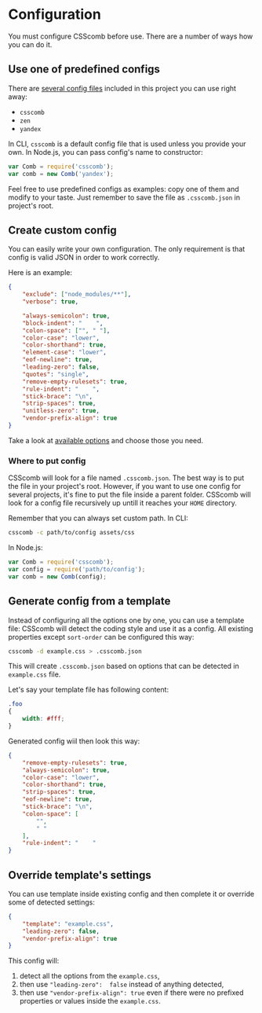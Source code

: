 # Configuration

You must configure CSScomb before use.
There are a number of ways how you can do it.

## Use one of predefined configs

There are [several config
files](https://github.com/csscomb/csscomb.js/tree/master/config)
included in this project you can use right away:

- `csscomb`
- `zen`
- `yandex`

In CLI, `csscomb` is a default config file that is used unless you provide your
own.
In Node.js, you can pass config's name to constructor:

```js
var Comb = require('csscomb');
var comb = new Comb('yandex');
```

Feel free to use predefined configs as examples: copy one of them and modify to
your taste.
Just remember to save the file as `.csscomb.json` in project's root.

## Create custom config

You can easily write your own configuration.
The only requirement is that config is valid JSON in order to work correctly.

Here is an example:

```json
{
    "exclude": ["node_modules/**"],
    "verbose": true,

    "always-semicolon": true,
    "block-indent": "    ",
    "colon-space": ["", " "],
    "color-case": "lower",
    "color-shorthand": true,
    "element-case": "lower",
    "eof-newline": true,
    "leading-zero": false,
    "quotes": "single",
    "remove-empty-rulesets": true,
    "rule-indent": "    ",
    "stick-brace": "\n",
    "strip-spaces": true,
    "unitless-zero": true,
    "vendor-prefix-align": true
}
```

Take a look at [available options](options.md) and choose those you need.

### Where to put config

CSScomb will look for a file named `.csscomb.json`.
The best way is to put the file in your project's root.
However, if you want to use one config for several projects, it's fine to put
the file inside a parent folder.
CSScomb will look for a config file recursively up untill it reaches your
`HOME` directory.

Remember that you can always set custom path.
In CLI:
```bash
csscomb -c path/to/config assets/css
```

In Node.js:
```js
var Comb = require('csscomb');
var config = require('path/to/config');
var comb = new Comb(config);
```

## Generate config from a template

Instead of configuring all the options one by one, you can use a template file:
CSScomb will detect the coding style and use it as a config.
All existing properties except `sort-order` can be configured this way:

```bash
csscomb -d example.css > .csscomb.json
```

This will create `.csscomb.json` based on options that can be detected in
`example.css` file.

Let's say your template file has following content:

```css
.foo
{
    width: #fff;
}
```

Generated config wiil then look this way:

```json
{
    "remove-empty-rulesets": true,
    "always-semicolon": true,
    "color-case": "lower",
    "color-shorthand": true,
    "strip-spaces": true,
    "eof-newline": true,
    "stick-brace": "\n",
    "colon-space": [
        "",
        " "
    ],
    "rule-indent": "    "
}
```


## Override template's settings

You can use template inside existing config and then complete it or override
some of detected settings:

```json
{
    "template": "example.css",
    "leading-zero": false,
    "vendor-prefix-align": true
}
```

This config will:

1. detect all the options from the `example.css`,
1. then use `"leading-zero":  false` instead of anything detected,
1. then use `"vendor-prefix-align": true` even if there were no prefixed
properties or values inside the `example.css`.
